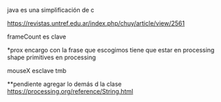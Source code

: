 java es una simplificación de c

<https://revistas.untref.edu.ar/index.php/chuy/article/view/2561>



frameCount es clave

*prox encargo con la frase que escogimos tiene que estar en processing
shape primitives en processing 

mouseX esclave tmb

**pendiente agregar lo demás d la clase 
<https://processing.org/reference/String.html>
